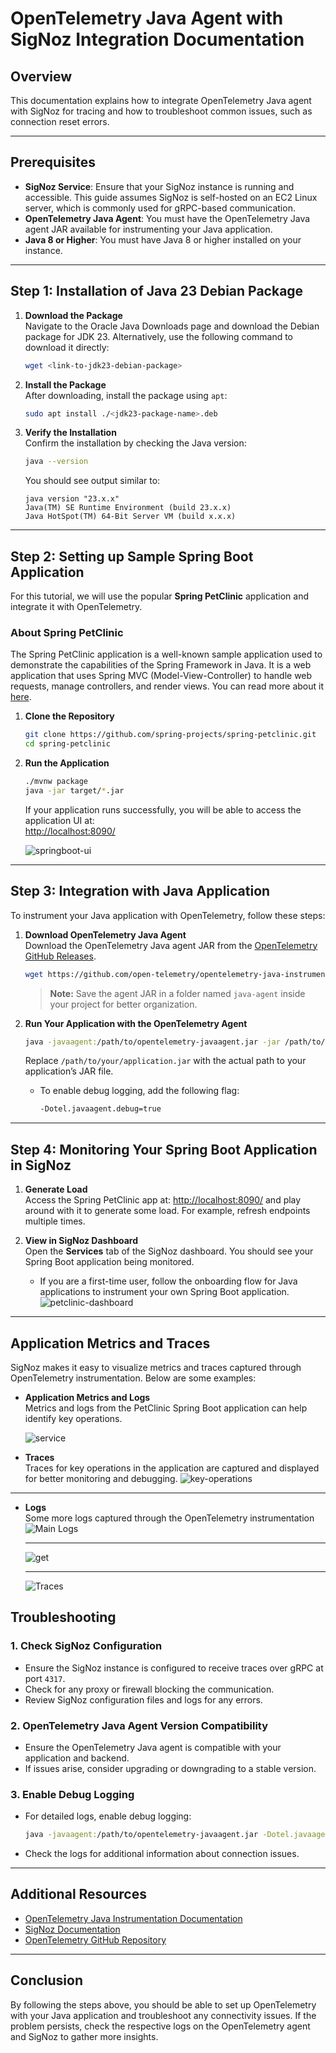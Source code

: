# OpenTelemetry Java Agent with SigNoz Integration Documentation

## Overview

This documentation explains how to integrate OpenTelemetry Java agent with SigNoz for tracing and how to troubleshoot common issues, such as connection reset errors.

---

## Prerequisites

- **SigNoz Service**: Ensure that your SigNoz instance is running and accessible. This guide assumes SigNoz is self-hosted on an EC2 Linux server, which is commonly used for gRPC-based communication.
- **OpenTelemetry Java Agent**: You must have the OpenTelemetry Java agent JAR available for instrumenting your Java application.
- **Java 8 or Higher**: You must have Java 8 or higher installed on your instance.

---

## Step 1: Installation of Java 23 Debian Package

1. **Download the Package**  
   Navigate to the Oracle Java Downloads page and download the Debian package for JDK 23. Alternatively, use the following command to download it directly:

   ```bash
   wget <link-to-jdk23-debian-package>
   ```

2. **Install the Package**  
   After downloading, install the package using `apt`:

   ```bash
   sudo apt install ./<jdk23-package-name>.deb
   ```

3. **Verify the Installation**  
   Confirm the installation by checking the Java version:

   ```bash
   java --version
   ```

   You should see output similar to:

   ```plaintext
   java version "23.x.x"
   Java(TM) SE Runtime Environment (build 23.x.x)
   Java HotSpot(TM) 64-Bit Server VM (build x.x.x)
   ```

---

## Step 2: Setting up Sample Spring Boot Application

For this tutorial, we will use the popular **Spring PetClinic** application and integrate it with OpenTelemetry.

### About Spring PetClinic

The Spring PetClinic application is a well-known sample application used to demonstrate the capabilities of the Spring Framework in Java. It is a web application that uses Spring MVC (Model-View-Controller) to handle web requests, manage controllers, and render views. You can read more about it [here](https://github.com/spring-projects/spring-petclinic).

1. **Clone the Repository**

   ```bash
   git clone https://github.com/spring-projects/spring-petclinic.git
   cd spring-petclinic
   ```

2. **Run the Application**

   ```bash
   ./mvnw package
   java -jar target/*.jar
   ```

   If your application runs successfully, you will be able to access the application UI at:  
   [http://localhost:8090/](http://localhost:8090/)

   ![springboot-ui](ui.png)

---

## Step 3: Integration with Java Application

To instrument your Java application with OpenTelemetry, follow these steps:

1. **Download OpenTelemetry Java Agent**  
   Download the OpenTelemetry Java agent JAR from the [OpenTelemetry GitHub Releases](https://github.com/open-telemetry/opentelemetry-java-instrumentation/releases).

   ```bash
   wget https://github.com/open-telemetry/opentelemetry-java-instrumentation/releases/latest/download/opentelemetry-javaagent.jar
   ```
   > **Note:** Save the agent JAR in a folder named `java-agent` inside your project for better organization.

2. **Run Your Application with the OpenTelemetry Agent**

   ```bash
   java -javaagent:/path/to/opentelemetry-javaagent.jar -jar /path/to/your/application.jar
   ```

   Replace `/path/to/your/application.jar` with the actual path to your application’s JAR file.

   - To enable debug logging, add the following flag:
     ```bash
     -Dotel.javaagent.debug=true
     ```

---

## Step 4: Monitoring Your Spring Boot Application in SigNoz

1. **Generate Load**  
   Access the Spring PetClinic app at: [http://localhost:8090/](http://localhost:8090/) and play around with it to generate some load. For example, refresh endpoints multiple times.

2. **View in SigNoz Dashboard**  
   Open the **Services** tab of the SigNoz dashboard. You should see your Spring Boot application being monitored.

   - If you are a first-time user, follow the onboarding flow for Java applications to instrument your own Spring Boot application.
   ![petclinic-dashboard](petclinic.png)
---

## Application Metrics and Traces

SigNoz makes it easy to visualize metrics and traces captured through OpenTelemetry instrumentation. Below are some examples:

- **Application Metrics and Logs**  
  Metrics and logs from the PetClinic Spring Boot application can help identify key operations.

  ![service](service.png)

- **Traces**  
  Traces for key operations in the application are captured and displayed for better monitoring and debugging.
  ![key-operations](key-operations.png)

---

- **Logs**  
  Some more logs captured through the OpenTelemetry instrumentation
  ![Main Logs](logs.png)

  ---
  ![get](get.png)

  ---
  ![Traces](traces.png)

## Troubleshooting

### 1. Check SigNoz Configuration
- Ensure the SigNoz instance is configured to receive traces over gRPC at port `4317`.
- Check for any proxy or firewall blocking the communication.
- Review SigNoz configuration files and logs for any errors.

### 2. OpenTelemetry Java Agent Version Compatibility
- Ensure the OpenTelemetry Java agent is compatible with your application and backend.
- If issues arise, consider upgrading or downgrading to a stable version.

### 3. Enable Debug Logging
- For detailed logs, enable debug logging:

  ```bash
  java -javaagent:/path/to/opentelemetry-javaagent.jar -Dotel.javaagent.debug=true -jar /path/to/your/application.jar
  ```

- Check the logs for additional information about connection issues.

---

## Additional Resources

- [OpenTelemetry Java Instrumentation Documentation](https://opentelemetry.io/docs/instrumentation/java/)
- [SigNoz Documentation](https://signoz.io/docs/)
- [OpenTelemetry GitHub Repository](https://github.com/open-telemetry/opentelemetry-java-instrumentation)

---

## Conclusion

By following the steps above, you should be able to set up OpenTelemetry with your Java application and troubleshoot any connectivity issues. If the problem persists, check the respective logs on the OpenTelemetry agent and SigNoz to gather more insights.
```
